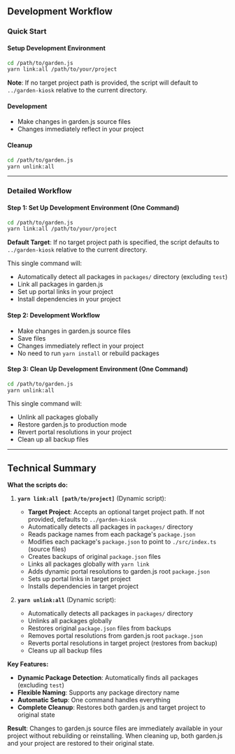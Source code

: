 
## Development Workflow

### Quick Start

#### Setup Development Environment
```bash
cd /path/to/garden.js
yarn link:all /path/to/your/project
```

**Note**: If no target project path is provided, the script will default to `../garden-kiosk` relative to the current directory.

#### Development
- Make changes in garden.js source files
- Changes immediately reflect in your project

#### Cleanup
```bash
cd /path/to/garden.js
yarn unlink:all
```

---

### Detailed Workflow

#### Step 1: Set Up Development Environment (One Command)
```bash
cd /path/to/garden.js
yarn link:all /path/to/your/project
```

**Default Target**: If no target project path is specified, the script defaults to `../garden-kiosk` relative to the current directory.

This single command will:
- Automatically detect all packages in `packages/` directory (excluding `test`)
- Link all packages in garden.js
- Set up portal links in your project
- Install dependencies in your project

#### Step 2: Development Workflow
- Make changes in garden.js source files
- Save files
- Changes immediately reflect in your project
- No need to run `yarn install` or rebuild packages

#### Step 3: Clean Up Development Environment (One Command)
```bash
cd /path/to/garden.js
yarn unlink:all
```

This single command will:
- Unlink all packages globally
- Restore garden.js to production mode
- Revert portal resolutions in your project
- Clean up all backup files

---

## Technical Summary

**What the scripts do:**

1. **`yarn link:all [path/to/project]`** (Dynamic script):
   - **Target Project**: Accepts an optional target project path. If not provided, defaults to `../garden-kiosk`
   - Automatically detects all packages in `packages/` directory
   - Reads package names from each package's `package.json`
   - Modifies each package's `package.json` to point to `./src/index.ts` (source files)
   - Creates backups of original `package.json` files
   - Links all packages globally with `yarn link`
   - Adds dynamic portal resolutions to garden.js root `package.json`
   - Sets up portal links in target project
   - Installs dependencies in target project

2. **`yarn unlink:all`** (Dynamic script):
   - Automatically detects all packages in `packages/` directory
   - Unlinks all packages globally
   - Restores original `package.json` files from backups
   - Removes portal resolutions from garden.js root `package.json`
   - Reverts portal resolutions in target project (restores from backup)
   - Cleans up all backup files

**Key Features:**
- **Dynamic Package Detection**: Automatically finds all packages (excluding `test`)
- **Flexible Naming**: Supports any package directory name
- **Automatic Setup**: One command handles everything
- **Complete Cleanup**: Restores both garden.js and target project to original state

**Result**: Changes to garden.js source files are immediately available in your project without rebuilding or reinstalling. When cleaning up, both garden.js and your project are restored to their original state.

